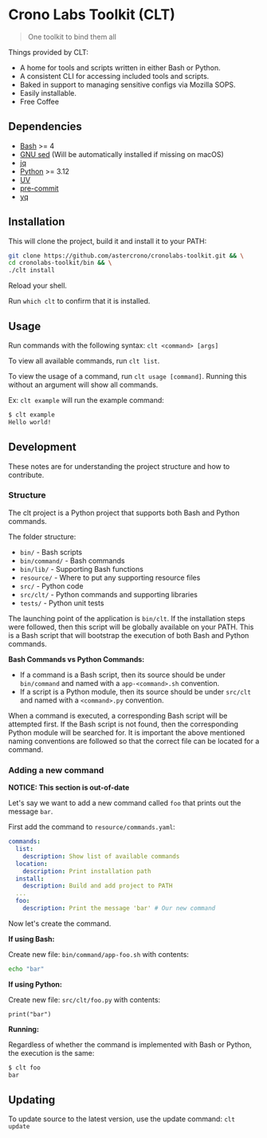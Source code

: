 # Crono Labs Toolkit (CLT)

> One toolkit to bind them all

Things provided by CLT:

- A home for tools and scripts written in either Bash or Python.
- A consistent CLI for accessing included tools and scripts.
- Baked in support to managing sensitive configs via Mozilla SOPS.
- Easily installable.
- Free Coffee

## Dependencies

- [Bash](https://en.wikipedia.org/wiki/Bash_(Unix_shell)) >= 4
- [GNU sed](https://www.gnu.org/software/sed/) (Will be automatically installed if missing on macOS)
- [jq](https://jqlang.org/)
- [Python](https://www.python.org/) >= 3.12
- [UV](https://docs.astral.sh/uv/)
- [pre-commit](https://pre-commit.com/)
- [yq](https://github.com/mikefarah/yq)

## Installation

This will clone the project, build it and install it to your PATH:

```bash
git clone https://github.com/astercrono/cronolabs-toolkit.git && \
cd cronolabs-toolkit/bin && \
./clt install
```

Reload your shell.

Run `which clt` to confirm that it is installed.

## Usage

Run commands with the following syntax: `clt <command> [args]`

To view all available commands, run `clt list`.

To view the usage of a command, run `clt usage [command]`. Running this without an argument will show all commands.

Ex: `clt example` will run the example command:

```bash
$ clt example
Hello world!
```

## Development

These notes are for understanding the project structure and how to contribute.

### Structure

The clt project is a Python project that supports both Bash and Python commands.

The folder structure:

- `bin/` - Bash scripts
- `bin/command/` - Bash commands
- `bin/lib/` - Supporting Bash functions
- `resource/` - Where to put any supporting resource files
- `src/` - Python code
- `src/clt/` - Python commands and supporting libraries
- `tests/` - Python unit tests

The launching point of the application is `bin/clt`. If the installation steps were followed, then this script will be
globally available on your PATH. This is a Bash script that will bootstrap the execution of both Bash and Python
commands.

**Bash Commands vs Python Commands:**

- If a command is a Bash script, then its source should be under `bin/command` and named with a `app-<command>.sh` convention.
- If a script is a Python module, then its source should be under `src/clt` and named with a `<command>.py` convention.

When a command is executed, a corresponding Bash script will be attempted first. If the Bash script is not found, then
the corresponding Python module will be searched for. It is important the above mentioned naming conventions are
followed so that the correct file can be located for a command.

### Adding a new command

**NOTICE: This section is out-of-date**

Let's say we want to add a new command called `foo` that prints out the message `bar`.

First add the command to `resource/commands.yaml`:

```yaml
commands:
  list:
    description: Show list of available commands
  location:
    description: Print installation path
  install:
    description: Build and add project to PATH
  ...
  foo:
    description: Print the message 'bar' # Our new command

```

Now let's create the command.

**If using Bash:**

Create new file: `bin/command/app-foo.sh` with contents:

```bash
echo "bar"
```

**If using Python:**

Create new file: `src/clt/foo.py` with contents:

```
print("bar")
```

**Running:**

Regardless of whether the command is implemented with Bash or Python, the execution is the same:

```Bash
$ clt foo
bar
```

## Updating

To update source to the latest version, use the update command: `clt update`
